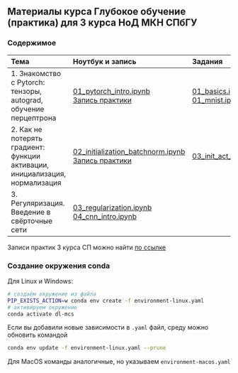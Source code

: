 ## Материалы курса Глубокое обучение (практика) для 3 курса НоД МКН СПбГУ

### Содержимое
| Тема              | Ноутбук и запись | Задания |
| :---------------- | :------ | :---- |
| 1. Знакомство с Pytorch: <br> тензоры, autograd, обучение перцептрона | [01_pytorch_intro.ipynb](workshops/01_pytorch_intro.ipynb) <br> [Запись практики](https://disk.yandex.ru/i/la2EklKdychyEA)  | [01_basics.ipynb](assignments/01_basics.ipynb) <br> [01_mnist.ipynb](assignments/01_mnist.ipynb) |
| 2. Как не потерять градиент: <br> функции активации, инициализация, нормализация | [02_initialization_batchnorm.ipynb](workshops/02_initialization_batchnorm.ipynb) <br> [Запись практики](https://disk.yandex.ru/i/xkfF5dY5UvaDlg)| [03_init_act_norm_optim.ipynb](assignments/03_init_act_norm_optim.ipynb)|
| 3. Регуляризация. <br> Введение в свёрточные сети | [03_regularization.ipynb](workshops/03_regularization.ipynb) <br> [04_cnn_intro.ipynb](workshops/04_cnn_intro.ipynb)| |

Записи практик 3 курса СП можно найти [по ссылке](https://disk.yandex.ru/d/EG-JuOGOdiyYmw)

### Создание окружения conda

Для Linux и Windows:

```bash
# создаём окружение из файла
PIP_EXISTS_ACTION=w conda env create -f environment-linux.yaml
# активируем окружение
conda activate dl-mcs
```

Если вы добавили новые зависимости в `.yaml` файл, среду можно обновить командой
```bash
conda env update -f environment-linux.yaml --prune
```

Для MacOS команды аналогичные, но указываем `environment-macos.yaml`
